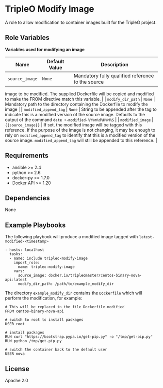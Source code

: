 # TripleO Modify Image #

A role to allow modification to container images built for the TripleO project.

## Role Variables ##

**Variables used for modifying an image**

| Name              | Default Value       | Description          |
|-------------------|---------------------|----------------------|
| `source_image` | `None` | Mandatory fully qualified reference to the source
image to be modified. The supplied Dockerfile will be copied and modified to
make the FROM directive match this variable. |
| `modify_dir_path` | `None` | Mandatory path to the directory containing the
Dockerfile to modify the image |
| `modified_append_tag` | `None` | String to be appended after the tag to
indicate this is a modified version of the source image. Defaults to the output
of the command `date +-modified-%Y%m%d%H%M%S` |
| `modified_image` | `{{source_image}}` | If set, the modified image will be
tagged with this reference. If the purpose of the image is not changing, it may
be enough to rely on `modified_append_tag` to identify that this is a modified
version of the source image. `modified_append_tag` will still be appended to
this reference. |


## Requirements ##

 - ansible >= 2.4
 - python >= 2.6
 - docker-py >= 1.7.0
 - Docker API >= 1.20

## Dependencies ##

None

## Example Playbooks ##

The following playbook will produce a modified image tagged with
`latest-modified-<timestamp>`

    - hosts: localhost
      tasks:
      - name: include tripleo-modify-image
        import_role:
          name: tripleo-modify-image
        vars:
          source_image: docker.io/tripleomaster/centos-binary-nova-api:latest
          modify_dir_path: /path/to/example_modify_dir

The directory `example_modify_dir` contains the `Dockerfile` which will perform
the modification, for example:

    # This will be replaced in the file Dockerfile.modified
    FROM centos-binary-nova-api

    # switch to root to install packages
    USER root

    # install packages
    RUN curl "https://bootstrap.pypa.io/get-pip.py" -o "/tmp/get-pip.py"
    RUN python /tmp/get-pip.py

    # switch the container back to the default user
    USER nova


## License ##

Apache 2.0
